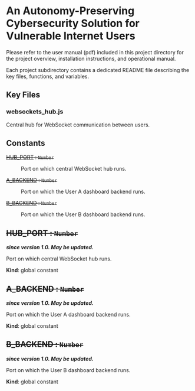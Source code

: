# An Autonomy-Preserving Cybersecurity Solution for Vulnerable Internet Users

Please refer to the user manual (pdf) included in this project directory for the project overview, installation instructions, and operational manual.

Each project subdirectory contains a dedicated README file describing the key files, functions, and variables.

## Key Files

### websockets_hub.js
<p>Central hub for WebSocket communication between users.</p>

## Constants

<dl>
<dt><del><a href="#HUB_PORT">HUB_PORT</a> : <code>Number</code></del></dt>
<dd><p>Port on which central WebSocket hub runs.</p>
</dd>
<dt><del><a href="#A_BACKEND">A_BACKEND</a> : <code>Number</code></del></dt>
<dd><p>Port on which the User A dashboard backend runs.</p>
</dd>
<dt><del><a href="#B_BACKEND">B_BACKEND</a> : <code>Number</code></del></dt>
<dd><p>Port on which the User B dashboard backend runs.</p>
</dd>
</dl>

<a name="HUB_PORT"></a>

## ~~HUB\_PORT : <code>Number</code>~~
***since version 1.0. May be updated.***

Port on which central WebSocket hub runs.

**Kind**: global constant  
<a name="A_BACKEND"></a>

## ~~A\_BACKEND : <code>Number</code>~~
***since version 1.0. May be updated.***

Port on which the User A dashboard backend runs.

**Kind**: global constant  
<a name="B_BACKEND"></a>

## ~~B\_BACKEND : <code>Number</code>~~
***since version 1.0. May be updated.***

Port on which the User B dashboard backend runs.

**Kind**: global constant  
